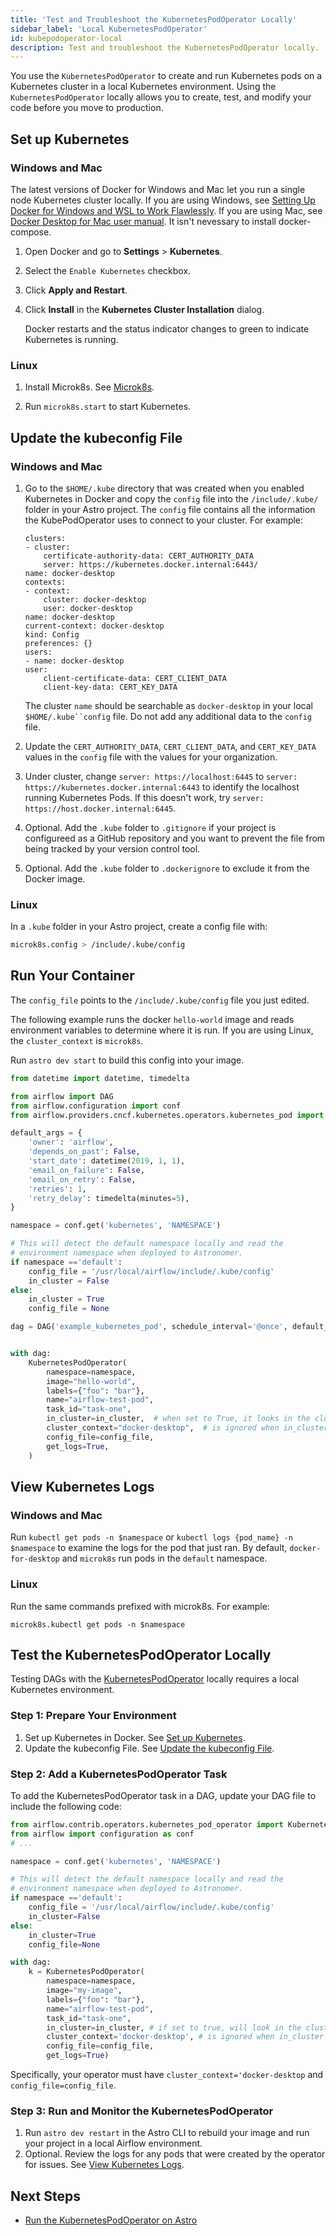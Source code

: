 ```yaml
---
title: 'Test and Troubleshoot the KubernetesPodOperator Locally'
sidebar_label: 'Local KubernetesPodOperator'
id: kubepodoperator-local
description: Test and troubleshoot the KubernetesPodOperator locally.
---
```


You use the `KubernetesPodOperator` to create and run Kubernetes pods on a  Kubernetes cluster in a local Kubernetes environment. Using the `KubernetesPodOperator` locally allows you to create, test, and modify your code before you move to production.

## Set up Kubernetes

### Windows and Mac

The latest versions of Docker for Windows and Mac let you run a single node Kubernetes cluster locally. If you are using Windows, see [Setting Up Docker for Windows and WSL to Work Flawlessly](https://nickjanetakis.com/blog/setting-up-docker-for-windows-and-wsl-to-work-flawlessly). If you are using Mac, see [Docker Desktop for Mac user manual](https://nickjanetakis.com/blog/setting-up-docker-for-windows-and-wsl-to-work-flawlessly). It isn't nevessary to install docker-compose.

1. Open Docker and go to **Settings** > **Kubernetes**.

2. Select the `Enable Kubernetes` checkbox. 

3. Click **Apply and Restart**.

4. Click **Install** in the **Kubernetes Cluster Installation** dialog.

    Docker restarts and the status indicator changes to green to indicate Kubernetes is running.

### Linux

1. Install Microk8s. See [Microk8s](https://microk8s.io/).

2. Run `microk8s.start` to start Kubernetes.

## Update the kubeconfig File

### Windows and Mac

1. Go to the `$HOME/.kube` directory that was created when you enabled Kubernetes in Docker and copy the `config` file into the `/include/.kube/` folder in your Astro project. The `config` file contains all the information the KubePodOperator uses to connect to your cluster. For example:
    ```apiVersion: v1
    clusters:
    - cluster:
        certificate-authority-data: CERT_AUTHORITY_DATA
        server: https://kubernetes.docker.internal:6443/
    name: docker-desktop
    contexts:
    - context:
        cluster: docker-desktop
        user: docker-desktop
    name: docker-desktop
    current-context: docker-desktop
    kind: Config
    preferences: {}
    users:
    - name: docker-desktop
    user:
        client-certificate-data: CERT_CLIENT_DATA
        client-key-data: CERT_KEY_DATA
    ```
    The cluster `name` should be searchable as `docker-desktop` in your local `$HOME/.kube``config` file. Do not add any additional data to the `config` file.

2. Update the `CERT_AUTHORITY_DATA`, `CERT_CLIENT_DATA`, and `CERT_KEY_DATA` values in the `config` file with the values for your organization.
3. Under cluster, change `server: https://localhost:6445` to `server: https://kubernetes.docker.internal:6443` to identify the localhost running Kubernetes Pods. If this doesn't work, try `server: https://host.docker.internal:6445`.
4. Optional. Add the `.kube` folder to `.gitignore` if your project is configureed as a GitHub repository and you want to prevent the file from being tracked by your version control tool.
5. Optional. Add the `.kube` folder to `.dockerignore` to exclude it from the Docker image.

### Linux

In a `.kube` folder in your Astro project, create a config file with:

```bash
microk8s.config > /include/.kube/config
```

## Run Your Container

The `config_file` points to the `/include/.kube/config` file you just edited. 

The following example runs the docker `hello-world` image and reads environment variables to determine where it is run. If you are using Linux, the `cluster_context` is `microk8s`.

Run `astro dev start` to build this config into your image.

```python
from datetime import datetime, timedelta

from airflow import DAG
from airflow.configuration import conf
from airflow.providers.cncf.kubernetes.operators.kubernetes_pod import KubernetesPodOperator

default_args = {
    'owner': 'airflow',
    'depends_on_past': False,
    'start_date': datetime(2019, 1, 1),
    'email_on_failure': False,
    'email_on_retry': False,
    'retries': 1,
    'retry_delay': timedelta(minutes=5),
}

namespace = conf.get('kubernetes', 'NAMESPACE')

# This will detect the default namespace locally and read the
# environment namespace when deployed to Astronomer.
if namespace =='default':
    config_file = '/usr/local/airflow/include/.kube/config'
    in_cluster = False
else:
    in_cluster = True
    config_file = None

dag = DAG('example_kubernetes_pod', schedule_interval='@once', default_args=default_args)


with dag:
    KubernetesPodOperator(
        namespace=namespace,
        image="hello-world",
        labels={"foo": "bar"},
        name="airflow-test-pod",
        task_id="task-one",
        in_cluster=in_cluster,  # when set to True, it looks in the cluster, if False, it looks for a file
        cluster_context="docker-desktop",  # is ignored when in_cluster is set to True
        config_file=config_file,
        get_logs=True,
    )

```
## View Kubernetes Logs

### Windows and Mac

Run `kubectl get pods -n $namespace` or `kubectl logs {pod_name} -n $namespace` to examine the logs for the pod that just ran. By default, `docker-for-desktop` and `microk8s` run pods in the `default` namespace.

### Linux

Run the same commands prefixed with microk8s. For example:
```
microk8s.kubectl get pods -n $namespace
```
## Test the KubernetesPodOperator Locally

Testing DAGs with the [KubernetesPodOperator](kubernetespodoperator.md) locally requires a local Kubernetes environment.

### Step 1: Prepare Your Environment

1. Set up Kubernetes in Docker. See [Set up Kubernetes](#set-up-kubernetes).
2. Update the kubeconfig File. See [Update the kubeconfig File](#update-the-kubeconfig-file).

### Step 2: Add a KubernetesPodOperator Task

To add the KubernetesPodOperator task in a DAG, update your DAG file to include the following code:

```python
from airflow.contrib.operators.kubernetes_pod_operator import KubernetesPodOperator
from airflow import configuration as conf
# ...

namespace = conf.get('kubernetes', 'NAMESPACE')

# This will detect the default namespace locally and read the
# environment namespace when deployed to Astronomer.
if namespace =='default':
    config_file = '/usr/local/airflow/include/.kube/config'
    in_cluster=False
else:
    in_cluster=True
    config_file=None

with dag:
    k = KubernetesPodOperator(
        namespace=namespace,
        image="my-image",
        labels={"foo": "bar"},
        name="airflow-test-pod",
        task_id="task-one",
        in_cluster=in_cluster, # if set to true, will look in the cluster for configuration. if false, looks for file
        cluster_context='docker-desktop', # is ignored when in_cluster is set to True
        config_file=config_file,
        get_logs=True)
```

Specifically, your operator must have `cluster_context='docker-desktop` and `config_file=config_file`.

### Step 3: Run and Monitor the KubernetesPodOperator

1. Run `astro dev restart` in the Astro CLI to rebuild your image and run your project in a local Airflow environment.
2. Optional. Review the logs for any pods that were created by the operator for issues. See [View Kubernetes Logs](#view-kubernetes-logs).


## Next Steps ##

- [Run the KubernetesPodOperator on Astro](kubepodoperator.md)
